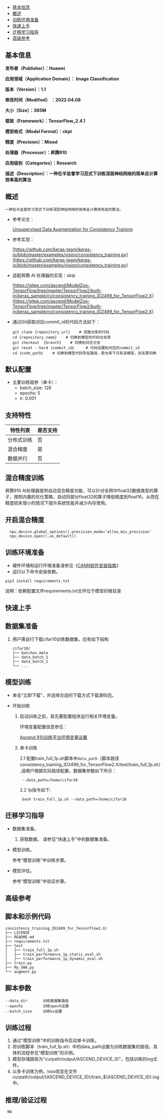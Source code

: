 - [基本信息](#基本信息.md)
- [概述](#概述.md)
- [训练环境准备](#训练环境准备.md)
- [快速上手](#快速上手.md)
- [迁移学习指导](#迁移学习指导.md)
- [高级参考](#高级参考.md)

<h2 id="基本信息.md">基本信息</h2>

**发布者（Publisher）：Huawei**

**应用领域（Application Domain）： Image Classification**

**版本（Version）：1.1**

**修改时间（Modified） ：2022.04.08**

**大小（Size）：365M**

**框架（Framework）：TensorFlow_2.4.1**

**模型格式（Model Format）：ckpt**

**精度（Precision）：Mixed**

**处理器（Processor）：昇腾910**

**应用级别（Categories）：Research**

**描述（Description）：一种在半监督学习范式下训练深层神经网络的简单且计算效率高的算法**

<h2 id="概述.md">概述</h2>

    一种在半监督学习范式下训练深层神经网络的简单且计算效率高的算法。
  
- 参考论文：
    
   [Unsupervised Data Augmentation for Consistency Training](https://arxiv.org/abs/1904.12848)

- 参考实现：

   [https://github.com/keras-team/keras-io/blob/master/examples/vision/consistency_training.py](https://github.com/keras-team/keras-io/blob/master/examples/vision/consistency_training.py)

- 适配昇腾 AI 处理器的实现：skip
    
   [https://gitee.com/ascend/ModelZoo-TensorFlow/tree/master/TensorFlow2/built-in/keras_sample/cv/consistency_training_ID2499_for_TensorFlow2.X](https://gitee.com/ascend/ModelZoo-TensorFlow/tree/master/TensorFlow2/built-in/keras_sample/cv/consistency_training_ID2499_for_TensorFlow2.X)

- 通过Git获取对应commit\_id的代码方法如下：
    ```
    git clone {repository_url}    # 克隆仓库的代码
    cd {repository_name}    # 切换到模型的代码仓目录
    git checkout  {branch}    # 切换到对应分支
    git reset --hard ｛commit_id｝     # 代码设置到对应的commit_id
    cd ｛code_path｝    # 切换到模型代码所在路径，若仓库下只有该模型，则无需切换
    ```

## 默认配置

- 主要训练超参（单卡）：
    - batch_size: 128
    - epochs: 5
    - lr: 0.001

## 支持特性<a name="section1899153513554"></a>

| 特性列表   | 是否支持 |
| ----------| --------|
| 分布式训练 | 否       |
| 混合精度   | 是       |
| 数据并行   | 否       |

## 混合精度训练

昇腾910 AI处理器提供自动混合精度功能，可以针对全网中float32数据类型的算子，按照内置的优化策略，自动将部分float32的算子降低精度到float16，从而在精度损失很小的情况下提升系统性能并减少内存使用。

## 开启混合精度


```
  npu_device.global_options().precision_mode='allow_mix_precision'
  npu_device.open().as_default()
```


<h2 id="训练环境准备.md">训练环境准备</h2>

-  硬件环境和运行环境准备请参见《[CANN软件安装指南](https://support.huawei.com/enterprise/zh/ascend-computing/cann-pid-251168373?category=installation-update)》
-  运行以下命令安装依赖。
```
pip3 install requirements.txt
```
说明：依赖配置文件requirements.txt文件位于模型的根目录

<h2 id="快速上手.md">快速上手</h2>

## 数据集准备<a name="section361114841316"></a>

1. 用户需自行下载cifar10训练数据集，应有如下结构
   ```
   cifar10/
   ├── batches.meta
   ├── data_batch_1
   ├── data_batch_1
   └── ...
   ```

## 模型训练<a name="section715881518135"></a>

- 单击“立即下载”，并选择合适的下载方式下载源码包。
- 开始训练    
   
    1. 启动训练之前，首先要配置程序运行相关环境变量。

       环境变量配置信息参见：

          [Ascend 910训练平台环境变量设置](https://gitee.com/ascend/modelzoo/wikis/Ascend%20910%E8%AE%AD%E7%BB%83%E5%B9%B3%E5%8F%B0%E7%8E%AF%E5%A2%83%E5%8F%98%E9%87%8F%E8%AE%BE%E7%BD%AE?sort_id=3148819)
    
    2. 单卡训练 

        2.1 配置train_full_1p.sh脚本中`data_path`（脚本路径consistency_training_ID2499_for_TensorFlow2.X/test/train_full_1p.sh）,请用户根据实际路径配置，数据集参数如下所示：

            --data_path=/home/cifar10
            
        2.2 1p指令如下:

            bash train_full_1p.sh --data_path=/home/cifar10


<h2 id="迁移学习指导.md">迁移学习指导</h2>

- 数据集准备。

    1.  获取数据。
        请参见“快速上手”中的数据集准备。
    
- 模型训练。

    参考“模型训练”中训练步骤。

- 模型评估。

    参考“模型训练”中验证步骤。

<h2 id="高级参考.md">高级参考</h2>

## 脚本和示例代码

```
consistency_training_ID2499_for_TensorFlow2.X/
├── LICENSE
├── README.md
├── requirements.txt
├── test
│   ├── train_full_1p.sh
│   ├── train_performance_1p_static_eval.sh
│   ├── train_performance_1p_dynamic_eval.sh
├── train.py
├── My_SWA.py
└── augment.py

```

## 脚本参数<a name="section6669162441511"></a>

```
--data_dir       训练数据集路径
--epochs         训练epoch设置
--batch_size     训练bs设置
```

## 训练过程<a name="section1589455252218"></a>

1. 通过“模型训练”中的训练指令启动单卡训练。
2. 将训练脚本（train_full_1p.sh）中的data_path设置为训练数据集的路径。具体的流程参见“模型训练”的示例。
3. 模型存储路径为“curpath/output/ASCEND_DEVICE_ID”，包括训练的log文件。
4. 以多卡训练为例，loss信息在文件curpath/output/{ASCEND_DEVICE_ID}/train_${ASCEND_DEVICE_ID}.log中。

## 推理/验证过程<a name="section1465595372416"></a>

```
 NA

```
